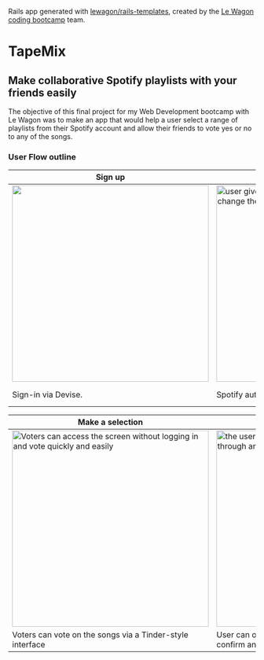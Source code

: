 Rails app generated with [lewagon/rails-templates](https://github.com/lewagon/rails-templates), created by the [Le Wagon coding bootcamp](https://www.lewagon.com) team.


# TapeMix 

## Make collaborative Spotify playlists with your friends easily

The objective of this final project for my Web Development bootcamp with Le Wagon was to make an app that would help a user select a range of playlists from their Spotify account and allow their friends to vote yes or no to any of the songs.  

### User Flow outline

|Sign up|Authorization|View your Spotify playlists|
|---|---|---|
|<img alit="make an account and authorize with spotify" src="https://user-images.githubusercontent.com/89933924/207325749-801587cc-bfdb-4922-9d3d-3bd84f044a88.png" height="400" width="auto"/>|<img alt="user gives TapeMix authorization to view and change their playlists" src="https://user-images.githubusercontent.com/89933924/207327017-9431900a-a911-4341-900d-120036ae29ea.png" height="400" width="auto"/>|<img alt="user screen for their spotify playlists" src="https://user-images.githubusercontent.com/89933924/207325397-f712432e-556a-43cb-96bf-985a88b33ddc.png" height="400" width="auto"/>|
|Sign-in via Devise. |Spotify auth screen explaining TapeMix scopes | Spotify playlists displayed.  User can select one, two or more, to combine and send to their friends/voters.




|Make a selection|Keep up to date with voting|Playlist in Spotify|
|---|---|---|
|<img alt="Voters can access the screen without logging in and vote quickly and easily" src="https://user-images.githubusercontent.com/89933924/207326066-bddd689b-00ea-41bb-8ac0-d63f2ec25407.png" height="400" width="auto"/>|<img alt="the user can observe the progress of voting through an Js AJAX logic using JSON response" src="https://user-images.githubusercontent.com/89933924/207326182-63ababdf-907f-416e-9cf7-816c74673b7f.png" height="400" width="auto"/>|<img alt="After confirming the tape, the new playlist is made in Spotify ready to play" src="https://user-images.githubusercontent.com/89933924/207326493-b323950f-aa97-4bd9-b61c-16eb1cbb6c82.png" height="400" width="auto"/>|
|Voters can vote on the songs via a Tinder-style interface|User can observe progress of the voting; and can confirm anytime they want|After confirmation, the tape is immediately sent to Spotify as a playlist, ready to play|

